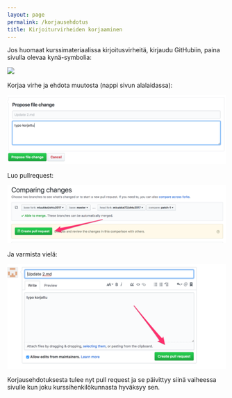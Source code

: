 ```yaml
---
layout: page
permalink: /korjausehdotus
title: Kirjoiturvirheiden korjaaminen
---
```


Jos huomaat kurssimateriaalissa kirjoitusvirheitä, kirjaudu GitHubiin, paina sivulla olevaa kynä-symbolia:

![](https://raw.githubusercontent.com/mluukkai/ohjelmistotekniikka-syksy-2020/main/web/images/l-0.png)

Korjaa virhe ja ehdota muutosta (nappi sivun alalaidassa):

![](https://github.com/mluukkai/ohtu2017/raw/master/images/lh3-4.png)

Luo pullrequest:

![](https://github.com/mluukkai/ohtu2017/raw/master/images/lh3-5.png)

Ja varmista vielä:

![](https://github.com/mluukkai/ohtu2017/raw/master/images/lh3-6.png)

Korjausehdotuksesta tulee nyt pull request ja se päivittyy siinä vaiheessa sivulle kun joku kurssihenkilökunnasta hyväksyy sen.
